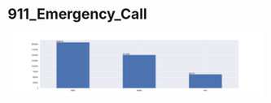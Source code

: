 # 911_Emergency_Call
![alt text](https://github.com/Srishtirathour/911_Emergency_Call/blob/master/1.png)
